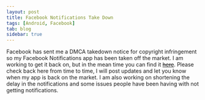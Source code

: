 ```yaml
---
layout: post
title: Facebook Notifications Take Down
tags: [Android, Facebook]
tab: blog
sidebar: true
---
```

Facebook has sent me a DMCA takedown notice for copyright infringement so my Facebook Notifications
app has been taken off the market. I am working to get it back on, but in the mean time you can
find it [<del>here</del>](#). Please check back here from time to time, I will post updates and let you know
when my app is back on the market. I am also working on shortening the delay in the notifications
and some issues people have been having with not getting notifications.